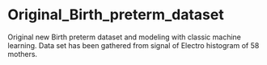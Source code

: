 # Original_Birth_preterm_dataset
Original new Birth preterm dataset and modeling with classic machine learning. 
Data set has been gathered from signal of Electro histogram of 58 mothers. 
